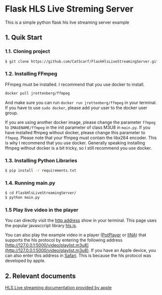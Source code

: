 # Flask HLS Live Streming Server

This is a simple python flask hls live streaming server example

## 1. Quik Start

### 1.1. Cloning project

```bash
$ git clone https://github.com/CatScarf/FlaskHlsLiveStreamingServer.git
```

### 1.2. Installing FFmpeg

FFmpeg must be installed. I recommend that you use docker to install.

```bash
docker pull jrottenberg/ffmpeg
```

And make sure you can run `docker run jrottenberg/ffmpeg` in your terminal. If you have to use `sudo docker`, please add your user to the docker user group.

If you are using another docker image, please change the parameter `ffmpeg` to `IMAGENAME/ffmpeg` in the init parameter of class M3U8 in `main.py`. If you have installed ffmpeg without docker, please change this parameter to `ffmpeg`. Please note that your ffmpeg must contain the libx264 encoder. This is why I recommend that you use docker. Generally speaking installing ffmpeg without docker is a bit tricky, so I still recommend you use docker.

### 1.3. Installing Python Libraries

```bash
$ pip install -r requirements.txt
```

### 1.4. Running main.py

```bash
$ cd FlaskHlsLiveStreamingServer/
$ python main.py
```

### 1.5 Play live video in the player

You can directly visit the [http address](http://127.0.0.1:5000/) show in your terminal. This page uses the popular javasccript library [hls.js](https://github.com/video-dev/hls.js/tree/master/demo).

You can also play the example video in a player ([PotPlayer](https://potplayer.daum.net/) or [IINA](https://iina.io/)) that supports the hls protocol by entering the following address [http://127.0.0.1:5000/video/playlist.m3u8](http://127.0.0.1:5000/video/playlist.m3u8). If you have an Apple device, you can also enter this address in [Safari](https://www.apple.com/safari/). This is because the hls protocol was developed by apple.

## 2. Relevant documents

[HLS Live streaming documentation provided by apple](https://developer.apple.com/documentation/http_live_streaming/example_playlists_for_http_live_streaming/live_playlist_sliding_window_construction)